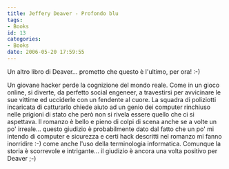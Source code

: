 ```yaml
---
title: Jeffery Deaver - Profondo blu
tags:
- Books
id: 13
categories:
- Books
date: 2006-05-20 17:59:55
---
```


Un altro libro di Deaver... prometto che questo è l'ultimo, per ora! :-)

Un giovane hacker perde la cognizione del mondo reale. Come in un gioco online, si diverte, da perfetto social engeneer, a travestirsi per avvicinare le sue vittime ed ucciderle con un fendente al cuore. La squadra di poliziotti incaricata di catturarlo chiede aiuto ad un genio dei computer rinchiuso nelle prigioni di stato che però non si rivela essere quello che ci si aspettava.
Il romanzo è bello e pieno di colpi di scena anche se a volte un po' irreale... questo giudizio è probabilmente dato dal fatto che un po' mi intendo di computer e sicurezza e certi hack descritti nel romanzo mi fanno inorridire :-) come anche l'uso della terminologia informatica.
Comunque la storia è scorrevole e intrigante... il giudizio è ancora una volta positivo per Deaver ;-)
